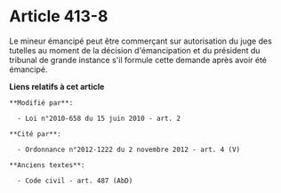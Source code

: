 # Article 413-8

Le mineur émancipé peut être commerçant sur autorisation du juge des tutelles au moment de la décision d'émancipation et du
président du tribunal de grande instance s'il formule cette demande après avoir été émancipé.

**Liens relatifs à cet article**

	**Modifié par**:

	  - Loi n°2010-658 du 15 juin 2010 - art. 2

	**Cité par**:

	  - Ordonnance n°2012-1222 du 2 novembre 2012 - art. 4 (V)

	**Anciens textes**:

	  - Code civil - art. 487 (AbD)
